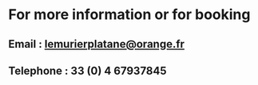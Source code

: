 # For more information or for booking

## Email : lemurierplatane@orange.fr

## Telephone :  33 (0) 4 67937845

